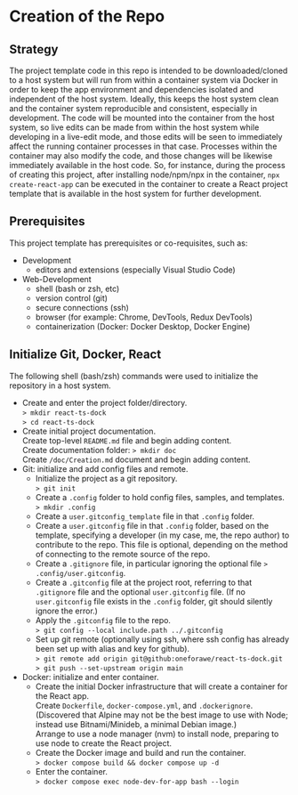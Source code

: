# Creation of the Repo

## Strategy

The project template code in this repo is intended to be downloaded/cloned to a
host system but will run from within a container system via Docker in order to
keep the app environment and dependencies isolated and independent of the host
system.  Ideally, this keeps the host system clean and the container system
reproducible and consistent, especially in development.  The code will be
mounted into the container from the host system, so live edits can be made from
within the host system while developing in a live-edit mode, and those edits
will be seen to immediately affect the running container processes in that
case.  Processes within the container may also modify the code, and those
changes will be likewise immediately available in the host code.  So, for
instance, during the process of creating this project, after installing
node/npm/npx in the container, `npx create-react-app` can be executed in the
container to create a React project template that is available in the host
system for further development.

## Prerequisites

This project template has prerequisites or co-requisites, such as:

* Development
  * editors and extensions (especially Visual Studio Code)
* Web-Development
  * shell (bash or zsh, etc)
  * version control (git)
  * secure connections (ssh)
  * browser (for example: Chrome, DevTools, Redux DevTools)
  * containerization (Docker: Docker Desktop, Docker Engine)

## Initialize Git, Docker, React

The following shell (bash/zsh) commands were used to initialize the repository
in a host system.

* Create and enter the project folder/directory.  
  `> mkdir react-ts-dock`  
  `> cd react-ts-dock`
* Create initial project documentation.  
  Create top-level `README.md` file and begin adding content.  
  Create documentation folder: `> mkdir doc`  
  Create `/doc/Creation.md` document and begin adding content.
* Git: initialize and add config files and remote.
  * Initialize the project as a git repository.  
    `> git init`
  * Create a `.config` folder to hold config files, samples, and templates.  
    `> mkdir .config`
  * Create a `user.gitconfig_template` file in that `.config` folder.
  * Create a `user.gitconfig` file in that `.config` folder, based on the
    template, specifying a developer (in my case, me, the repo author) to
    contribute to the repo.  This file is optional, depending on the method of
    connecting to the remote source of the repo.
  * Create a `.gitignore` file, in particular ignoring the optional file
    `> .config/user.gitconfig`.
  * Create a `.gitconfig` file at the project root, referring to that
    `.gitignore` file and the optional `user.gitconfig` file.  (If no
    `user.gitconfig` file exists in the `.config` folder, git should silently
    ignore the error.)
  * Apply the `.gitconfig` file to the repo.  
    `> git config --local include.path ../.gitconfig`
  * Set up git remote (optionally using ssh, where ssh config has already been
    set up with alias and key for github).  
    `> git remote add origin git@github:oneforawe/react-ts-dock.git`  
    `> git push --set-upstream origin main`
* Docker: initialize and enter container.
  * Create the initial Docker infrastructure that will create a container for
    the React app.  
    Create `Dockerfile`, `docker-compose.yml`, and `.dockerignore`.  
    (Discovered that Alpine may not be the best image to use with Node; instead
    use Bitnami/Minideb, a minimal Debian image.)  
    Arrange to use a node manager (nvm) to install node, preparing to use node
    to create the React project.
  * Create the Docker image and build and run the container.  
    `> docker compose build && docker compose up -d`
  * Enter the container.  
    `> docker compose exec node-dev-for-app bash --login`
